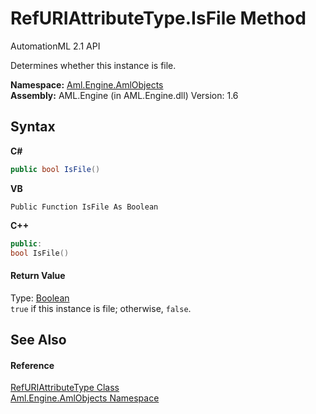 # RefURIAttributeType.IsFile Method 
AutomationML 2.1 API 

Determines whether this instance is file.

**Namespace:**&nbsp;<a href="N_Aml_Engine_AmlObjects">Aml.Engine.AmlObjects</a><br />**Assembly:**&nbsp;AML.Engine (in AML.Engine.dll) Version: 1.6

## Syntax

**C#**<br />
``` C#
public bool IsFile()
```

**VB**<br />
``` VB
Public Function IsFile As Boolean
```

**C++**<br />
``` C++
public:
bool IsFile()
```


#### Return Value
Type: <a href="https://docs.microsoft.com/dotnet/api/system.boolean" target="_parent" rel="noopener noreferrer">Boolean</a><br />`true` if this instance is file; otherwise, `false`.

## See Also


#### Reference
<a href="T_Aml_Engine_AmlObjects_RefURIAttributeType">RefURIAttributeType Class</a><br /><a href="N_Aml_Engine_AmlObjects">Aml.Engine.AmlObjects Namespace</a><br />